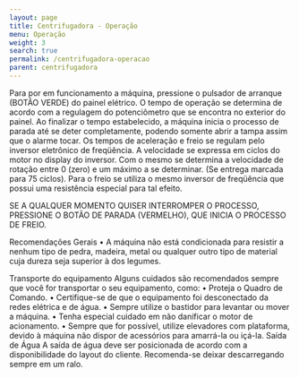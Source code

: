 ```yaml
---
layout: page
title: Centrifugadora - Operação
menu: Operação
weight: 3
search: true
permalink: /centrifugadora-operacao
parent: centrifugadora
---
```

Para por em funcionamento a máquina, pressione o pulsador de arranque
(BOTÃO VERDE) do painel elétrico.
O tempo de operação se determina de acordo com a regulagem do
potenciômetro que se encontra no exterior do painel.
Ao finalizar o tempo estabelecido, a máquina inicia o processo de parada até se
deter completamente, podendo somente abrir a tampa assim que o alarme
tocar.
Os tempos de aceleração e freio se regulam pelo inversor eletrônico de
freqüência.
A velocidade se expressa em ciclos do motor no display do inversor. Com o
mesmo se determina a velocidade de rotação entre 0 (zero) e um máximo a se
determinar. (Se entrega marcada para 75 ciclos).
Para o freio se utiliza o mesmo inversor de freqüência que possui uma
resistência especial para tal efeito.

SE A QUALQUER MOMENTO QUISER
INTERROMPER O PROCESSO, PRESSIONE O
BOTÃO DE PARADA (VERMELHO), QUE INICIA O
PROCESSO DE FREIO.

Recomendações Gerais
• A máquina não está condicionada para resistir a nenhum tipo de pedra,
madeira, metal ou qualquer outro tipo de material cuja dureza seja superior à
dos legumes.

Transporte do equipamento
Alguns cuidados são recomendados sempre que você for transportar o seu
equipamento, como:
• Proteja o Quadro de Comando.
• Certifique-se de que o equipamento foi desconectado da redes elétrica e de
água.
• Sempre utilize o bastidor para levantar ou mover a máquina.
• Tenha especial cuidado em não danificar o motor de acionamento.
• Sempre que for possível, utilize elevadores com plataforma, devido à máquina
não dispor de acessórios para amarrá-la ou içá-la.
Saída de Água
A saída de água deve ser posicionada de acordo com a disponibilidade do
layout do cliente. Recomenda-se deixar descarregando sempre em um ralo.